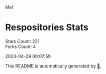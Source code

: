 Me!

# Respositories Stats
Stars Count: 231  
Forks Count: 4

2023-04-29 00:07:59  

This README is automatically generated by [🐰](https://github.com/rnitta/rnitta).
